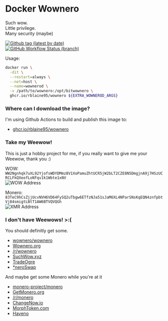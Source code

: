 # Docker Wownero
Such wow.  
Little privilege.  
Many security (maybe)

[![Github tag (latest by date)][github-tag-badge]][github-tag-link]  
[![GitHub Workflow Status (branch)][github-actions-badge]][github-actions-link]  

Usage:
```sh
docker run \
  -dit \
  --restart=always \
  --net=host \
  --name=wownerod \
  -v /path/to/wownero:/opt/bitwownero \
  ghcr.io/rblaine95/wownero ${EXTRA_WOWNEROD_ARGS}
```

### Where can I download the image?
I'm using Github Actions to build and publish this image to:
* [ghcr.io/rblaine95/wownero](https://ghcr.io/rblaine95/wownero)

### Take my Weewow!
This is just a hobby project for me, if you really want to give me your Weewow, thank you :)  

WOW: `WW2Ngnhqk7uXL92YjofsWDYDMmz8V1XoPamuZhtUCR5jW2bLT2CZE8N5DmgjnA9j7HSzUCRCLFkQXeofLoNfqv1k1Wbte1xNV`  
![WOW Address](https://api.qrserver.com/v1/create-qr-code/?data=WW2Ngnhqk7uXL92YjofsWDYDMmz8V1XoPamuZhtUCR5jW2bLT2CZE8N5DmgjnA9j7HSzUCRCLFkQXeofLoNfqv1k1Wbte1xNV&amp;size=150x150 "WW2Ngnhqk7uXL92YjofsWDYDMmz8V1XoPamuZhtUCR5jW2bLT2CZE8N5DmgjnA9j7HSzUCRCLFkQXeofLoNfqv1k1Wbte1xNV")

Monero: `83TeC9hCsZjjUcvNVH6VD64FySQ2uTbgw6ETfzNJa51sJaM6XL4NParSNsKqEQN4znfpbtVj84smigtLBtT1AW6BTVQVQGh`  
![XMR Address](https://api.qrserver.com/v1/create-qr-code/?data=83TeC9hCsZjjUcvNVH6VD64FySQ2uTbgw6ETfzNJa51sJaM6XL4NParSNsKqEQN4znfpbtVj84smigtLBtT1AW6BTVQVQGh&amp;size=150x150 "83TeC9hCsZjjUcvNVH6VD64FySQ2uTbgw6ETfzNJa51sJaM6XL4NParSNsKqEQN4znfpbtVj84smigtLBtT1AW6BTVQVQGh")

### I don't have Weewows! >:(
You should definitly get some.  
* [wownero/wownero](https://git.wownero.com/wownero/wownero)  
* [Wownero.org](https://wownero.org/)  
* [/r/wownero](https://www.reddit.com/r/wownero)  
* [SuchWow.xyz](https://suchwow.xyz/)  
* [TradeOgre](https://tradeogre.com/)  
* [*neroSwap](https://neroswap.com/)

And maybe get some Monero while you're at it
* [monero-project/monero](https://github.com/monero-project/monero)  
* [GetMonero.org](https://www.getmonero.org/)  
* [/r/monero](https://www.reddit.com/r/monero)  
* [ChangeNow.io](https://changenow.io/)  
* [MorphToken.com](https://www.morphtoken.com)  
* [Haveno](https://github.com/haveno-dex/haveno)

[github-tag-badge]: https://img.shields.io/github/v/tag/rblaine95/docker_wownero "Github tag (latest by date)"
[github-tag-link]: https://github.com/rblaine95/docker_wownero/tags
[github-actions-badge]: https://img.shields.io/github/actions/workflow/status/rblaine95/docker_wownero/docker.yml?branch=master "Github Workflow Status (master)"
[github-actions-link]: https://github.com/rblaine95/docker_wownero/actions?query=workflow%3ADocker
